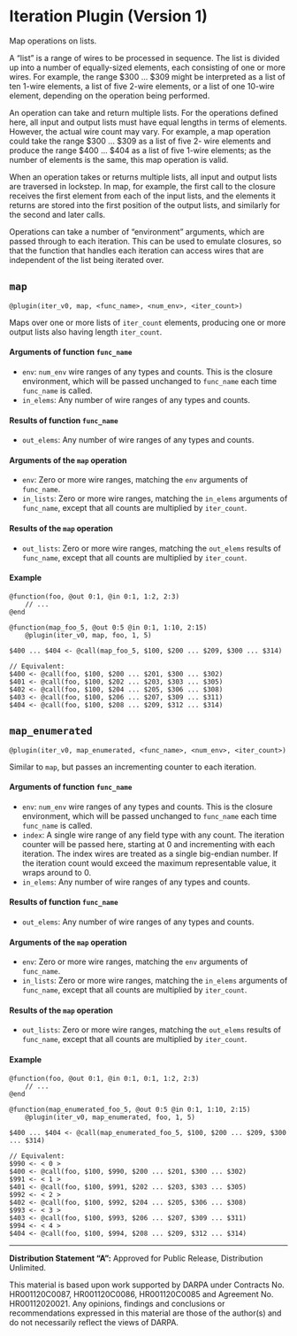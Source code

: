 # Iteration Plugin (Version 1)

Map operations on lists.

A “list” is a range of wires to be processed in sequence. The list is divided up into a number of
equally-sized elements, each consisting of one or more wires. For example, the range
$300 ... $309 might be interpreted as a list of ten 1-wire elements, a list of five 2-wire
elements, or a list of one 10-wire element, depending on the operation being performed.

An operation can take and return multiple lists. For the operations defined here, all input and
output lists must have equal lengths in terms of elements. However, the actual wire count may
vary. For example, a map operation could take the range $300 ... $309 as a list of five 2-
wire elements and produce the range $400 ... $404 as a list of five 1-wire elements; as the
number of elements is the same, this map operation is valid.

When an operation takes or returns multiple lists, all input and output lists are traversed in
lockstep. In map, for example, the first call to the closure receives the first element from each of
the input lists, and the elements it returns are stored into the first position of the output lists, and
similarly for the second and later calls.

Operations can take a number of “environment” arguments, which are passed through to each
iteration. This can be used to emulate closures, so that the function that handles each iteration
can access wires that are independent of the list being iterated over.

## `map`
```
@plugin(iter_v0, map, <func_name>, <num_env>, <iter_count>)
```
Maps over one or more lists of `iter_count` elements, producing one or more output lists also
having length `iter_count`.

#### Arguments of function `func_name`

* `env`: `num_env` wire ranges of any types and counts. This is the closure environment,
which will be passed unchanged to `func_name` each time `func_name` is called.
* `in_elems`: Any number of wire ranges of any types and counts.

#### Results of function `func_name`

* `out_elems`: Any number of wire ranges of any types and counts.

#### Arguments of the `map` operation

* `env`: Zero or more wire ranges, matching the `env` arguments of `func_name`.
* `in_lists`: Zero or more wire ranges, matching the `in_elems` arguments of
`func_name`, except that all counts are multiplied by `iter_count`.

#### Results of the `map` operation

* `out_lists`: Zero or more wire ranges, matching the `out_elems` results of
`func_name`, except that all counts are multiplied by `iter_count`.

#### Example
```
@function(foo, @out 0:1, @in 0:1, 1:2, 2:3)
    // ...
@end

@function(map_foo_5, @out 0:5 @in 0:1, 1:10, 2:15)
    @plugin(iter_v0, map, foo, 1, 5)

$400 ... $404 <- @call(map_foo_5, $100, $200 ... $209, $300 ... $314)

// Equivalent:
$400 <- @call(foo, $100, $200 ... $201, $300 ... $302)
$401 <- @call(foo, $100, $202 ... $203, $303 ... $305)
$402 <- @call(foo, $100, $204 ... $205, $306 ... $308)
$403 <- @call(foo, $100, $206 ... $207, $309 ... $311)
$404 <- @call(foo, $100, $208 ... $209, $312 ... $314)
```

## `map_enumerated`
```
@plugin(iter_v0, map_enumerated, <func_name>, <num_env>, <iter_count>)
```

Similar to `map`, but passes an incrementing counter to each iteration.

#### Arguments of function `func_name`

* `env`: `num_env` wire ranges of any types and counts. This is the closure environment,
which will be passed unchanged to `func_name` each time `func_name` is called.
* `index`: A single wire range of any field type with any count. The iteration counter will be
passed here, starting at 0 and incrementing with each iteration. The index wires are
treated as a single big-endian number. If the iteration count would exceed the maximum
representable value, it wraps around to 0.
* `in_elems`: Any number of wire ranges of any types and counts.

#### Results of function `func_name`

* `out_elems`: Any number of wire ranges of any types and counts.

#### Arguments of the `map` operation

* `env`: Zero or more wire ranges, matching the `env` arguments of `func_name`.
* `in_lists`: Zero or more wire ranges, matching the `in_elems` arguments of
`func_name`, except that all counts are multiplied by `iter_count`.

#### Results of the `map` operation

* `out_lists`: Zero or more wire ranges, matching the `out_elems` results of
`func_name`, except that all counts are multiplied by `iter_count`.

#### Example
```
@function(foo, @out 0:1, @in 0:1, 0:1, 1:2, 2:3)
    // ...
@end

@function(map_enumerated_foo_5, @out 0:5 @in 0:1, 1:10, 2:15)
    @plugin(iter_v0, map_enumerated, foo, 1, 5)

$400 ... $404 <- @call(map_enumerated_foo_5, $100, $200 ... $209, $300 ... $314)

// Equivalent:
$990 <- < 0 >
$400 <- @call(foo, $100, $990, $200 ... $201, $300 ... $302)
$991 <- < 1 >
$401 <- @call(foo, $100, $991, $202 ... $203, $303 ... $305)
$992 <- < 2 >
$402 <- @call(foo, $100, $992, $204 ... $205, $306 ... $308)
$993 <- < 3 >
$403 <- @call(foo, $100, $993, $206 ... $207, $309 ... $311)
$994 <- < 4 >
$404 <- @call(foo, $100, $994, $208 ... $209, $312 ... $314)
```
---

**Distribution Statement “A”:** Approved for Public Release, Distribution Unlimited.

This material is based upon work supported by DARPA under Contracts No. HR001120C0087, HR001120C0086, HR001120C0085 and Agreement No. HR00112020021. Any opinions, findings and conclusions or recommendations expressed in this material are those of the author(s) and do not necessarily reflect the views of DARPA.
